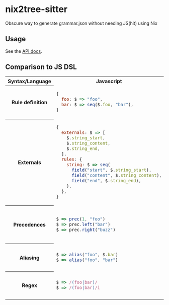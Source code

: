 # nix2tree-sitter

Obscure way to generate grammar.json without needing JS(hit) using Nix

## Usage

See the [API docs](API.md).

## Comparison to JS DSL

<table border="0">
  <tr>
  <th>Syntax/Language</th>
  <th>Javascript</th>
  <th>Nix</th>
  </tr>

  <tr>
  <th>Rule definition</th>
  <td>

```js
{
  foo: $ => "foo",
  bar: $ => seq($.foo, "bar"),
}
```

  </td>
  <td>

```nix
{
  foo = s: "foo";
  bar = s: seq [s.foo "bar"];
}
```

  </td>
  </tr>

  <tr>
  <th>Externals</th>
  <td>

```js
{
  externals: $ => [
    $.string_start,
    $.string_content,
    $.string_end,
  ],
  rules: {
    string: $ => seq(
      field("start", $.string_start),
      field("content", $.string_content),
      field("end", $.string_end),
    ),
  },
}
```

  </td>
  <td>

```nix
{
  externals = [
    "string_start"
    "string_content"
    "string_end"
  ];
  rules = {
    string = s: seq [
      (field "start" s.string_start)
      (field "content" s.string_content)
      (field "end" s.string_end)
    ];
  };
}
```

  </td>
  </tr>

  <tr>
  <th>Precedences</th>
  <td>

```js
$ => prec(1, "foo")
$ => prec.left("bar")
$ => prec.right("buzz")
```

  </td>
  <td>

```nix
s: prec 1 "foo"
```

```nix
s: prec.left 0 "bar"
```

```nix
s: prec.right 0 "buzz"
```

  </td>
  </tr>

  <tr>
  <th>Aliasing</th>
  <td>

```js
$ => alias("foo", $.bar)
$ => alias("foo", "bar")
```

  </td>
  <td>

```nix
s: alias "foo" (s "bar")
```
```nix
s: alias "foo" "bar"
```

  </td>
  </tr>

  <tr>
  <th>Regex</th>
  <td>

```js
$ => /(foo|bar)/
$ => /(foo|bar)/i
```

  </td>
  <td>

```nix
s: R"(foo|bar)"
```
```nix
s: regexWithFlags "i" "(foo|bar)"
```

  </td>
  </tr>
</table>
